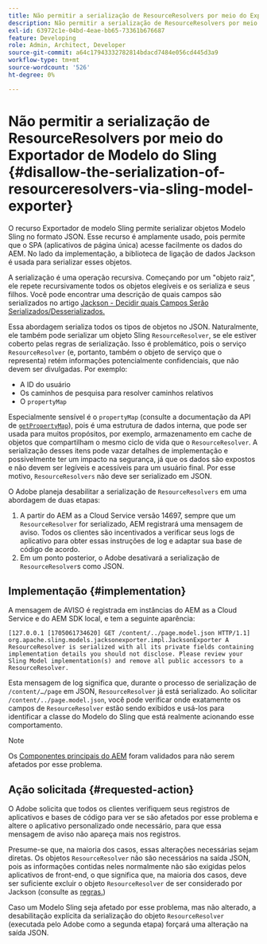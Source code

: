 ```yaml
---
title: Não permitir a serialização de ResourceResolvers por meio do Exportador de Modelo do Sling
description: Não permitir a serialização de ResourceResolvers por meio do Exportador de Modelo do Sling
exl-id: 63972c1e-04bd-4eae-bb65-73361b676687
feature: Developing
role: Admin, Architect, Developer
source-git-commit: a64c17943332782814bdacd7484e056cd445d3a9
workflow-type: tm+mt
source-wordcount: '526'
ht-degree: 0%

---
```


# Não permitir a serialização de ResourceResolvers por meio do Exportador de Modelo do Sling {#disallow-the-serialization-of-resourceresolvers-via-sling-model-exporter}

O recurso Exportador de modelo Sling permite serializar objetos Modelo Sling no formato JSON. Esse recurso é amplamente usado, pois permite que o SPA (aplicativos de página única) acesse facilmente os dados do AEM. No lado da implementação, a biblioteca de ligação de dados Jackson é usada para serializar esses objetos.

A serialização é uma operação recursiva. Começando por um &quot;objeto raiz&quot;, ele repete recursivamente todos os objetos elegíveis e os serializa e seus filhos. Você pode encontrar uma descrição de quais campos são serializados no artigo [Jackson - Decidir quais Campos Serão Serializados/Desserializados.](https://www.baeldung.com/jackson-field-serializable-deserializable-or-not)

Essa abordagem serializa todos os tipos de objetos no JSON. Naturalmente, ele também pode serializar um objeto Sling `ResourceResolver`, se ele estiver coberto pelas regras de serialização. Isso é problemático, pois o serviço `ResourceResolver` (e, portanto, também o objeto de serviço que o representa) retém informações potencialmente confidenciais, que não devem ser divulgadas. Por exemplo:

* A ID do usuário
* Os caminhos de pesquisa para resolver caminhos relativos
* O `propertyMap`

Especialmente sensível é o `propertyMap` (consulte a documentação da API de [`getPropertyMap`](https://sling.apache.org/apidocs/sling12/org/apache/sling/api/resource/ResourceResolver.html#getPropertyMap--)), pois é uma estrutura de dados interna, que pode ser usada para muitos propósitos, por exemplo, armazenamento em cache de objetos que compartilham o mesmo ciclo de vida que o `ResourceResolver`. A serialização desses itens pode vazar detalhes de implementação e possivelmente ter um impacto na segurança, já que os dados são expostos e não devem ser legíveis e acessíveis para um usuário final. Por esse motivo, `ResourceResolvers` não deve ser serializado em JSON.

O Adobe planeja desabilitar a serialização de `ResourceResolvers` em uma abordagem de duas etapas:

1. A partir do AEM as a Cloud Service versão 14697, sempre que um `ResourceResolver` for serializado, AEM registrará uma mensagem de aviso. Todos os clientes são incentivados a verificar seus logs de aplicativo para obter essas instruções de log e adaptar sua base de código de acordo.
1. Em um ponto posterior, o Adobe desativará a serialização de `ResourceResolver`s como JSON.

## Implementação {#implementation}

A mensagem de AVISO é registrada em instâncias do AEM as a Cloud Service e do AEM SDK local, e tem a seguinte aparência:

```text
[127.0.0.1 [1705061734620] GET /content/../page.model.json HTTP/1.1] org.apache.sling.models.jacksonexporter.impl.JacksonExporter A ResourceResolver is serialized with all its private fields containing implementation details you should not disclose. Please review your Sling Model implementation(s) and remove all public accessors to a ResourceResolver.
```

Esta mensagem de log significa que, durante o processo de serialização de `/content/…/page` em JSON, `ResourceResolver` já está serializado. Ao solicitar `/content/../page.model.json`, você pode verificar onde exatamente os campos de `ResourceResolver` estão sendo exibidos e usá-los para identificar a classe do Modelo do Sling que está realmente acionando esse comportamento.


>[!NOTE]
>
>Os [Componentes principais do AEM](https://experienceleague.adobe.com/pt-br/docs/experience-manager-core-components/using/introduction) foram validados para não serem afetados por esse problema.

## Ação solicitada {#requested-action}

O Adobe solicita que todos os clientes verifiquem seus registros de aplicativos e bases de código para ver se são afetados por esse problema e altere o aplicativo personalizado onde necessário, para que essa mensagem de aviso não apareça mais nos registros.

Presume-se que, na maioria dos casos, essas alterações necessárias sejam diretas. Os objetos `ResourceResolver` não são necessários na saída JSON, pois as informações contidas neles normalmente não são exigidas pelos aplicativos de front-end, o que significa que, na maioria dos casos, deve ser suficiente excluir o objeto `ResourceResolver` de ser considerado por Jackson (consulte as [regras.](https://www.baeldung.com/jackson-field-serializable-deserializable-or-not))

Caso um Modelo Sling seja afetado por esse problema, mas não alterado, a desabilitação explícita da serialização do objeto `ResourceResolver` (executada pelo Adobe como a segunda etapa) forçará uma alteração na saída JSON.
